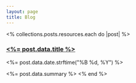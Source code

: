```yaml
---
layout: page
title: Blog
---
```


<% collections.posts.resources.each do |post| %>

  <h3>
    <a href="<%= post.relative_url %>"><%= post.data.title %></a>
  </h3>

  <p class="subtitle">
    <%= post.data.date.strftime("%B %d, %Y") %>
  </p>

<%= post.data.summary %>
<% end %>
